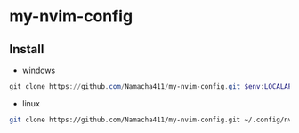 # my-nvim-config

## Install

- windows

```ps1
git clone https://github.com/Namacha411/my-nvim-config.git $env:LOCALAPPDATA/nvim
```

- linux

```bash
git clone https://github.com/Namacha411/my-nvim-config.git ~/.config/nvim
```


